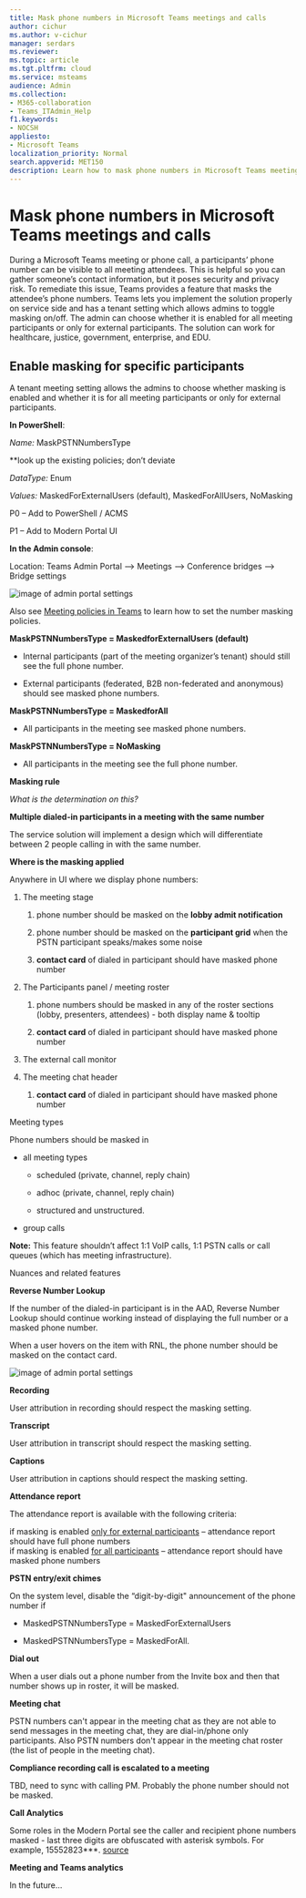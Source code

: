 ```yaml
---
title: Mask phone numbers in Microsoft Teams meetings and calls
author: cichur
ms.author: v-cichur
manager: serdars
ms.reviewer: 
ms.topic: article
ms.tgt.pltfrm: cloud
ms.service: msteams
audience: Admin
ms.collection: 
- M365-collaboration
- Teams_ITAdmin_Help
f1.keywords:
- NOCSH
appliesto: 
- Microsoft Teams
localization_priority: Normal
search.appverid: MET150
description: Learn how to mask phone numbers in Microsoft Teams meetings and calls
---
```


# Mask phone numbers in Microsoft Teams meetings and calls

During a Microsoft Teams meeting or phone call, a participants’ phone number can be visible to all meeting attendees. This is helpful so you can gather someone’s contact information, but it poses security and privacy risk. To remediate this issue, Teams provides a feature that masks the attendee’s phone numbers. Teams lets you implement the solution properly on service side and has a tenant setting which allows admins to toggle masking on/off. The admin can choose whether it is enabled for all meeting participants or only for external participants. The solution can work for healthcare, justice, government, enterprise, and EDU.

## Enable masking for specific participants

A tenant meeting setting allows the admins to choose whether masking is enabled and whether it is for all meeting participants or only for external participants.

**In PowerShell**:

*Name:* MaskPSTNNumbersType

\*\*look up the existing policies; don’t deviate

*DataType:* Enum

*Values:* MaskedForExternalUsers (default), MaskedForAllUsers, NoMasking

P0 – Add to PowerShell / ACMS

P1 – Add to Modern Portal UI

**In the Admin console**:

Location: Teams Admin Portal --&gt; Meetings --&gt; Conference bridges --&gt; Bridge settings

![image of admin portal settings](media/maskNumbers.png)

Also see [Meeting policies in Teams](meeting-policies-in-teams.md) to learn how to set the number masking policies.

**MaskPSTNNumbersType = MaskedforExternalUsers (default)**

-   Internal participants (part of the meeting organizer’s tenant) should still see the full phone number.

-   External participants (federated, B2B non-federated and anonymous) should see masked phone numbers.

**MaskPSTNNumbersType = MaskedforAll**

-   All participants in the meeting see masked phone numbers.

**MaskPSTNNumbersType = NoMasking**

-   All participants in the meeting see the full phone number.

**Masking rule**

*What is the determination on this?*

**Multiple dialed-in participants in a meeting with the same number**

The service solution will implement a design which will differentiate between 2 people calling in with the same number.

**Where is the masking applied**

Anywhere in UI where we display phone numbers:

1.  The meeting stage

    1.  phone number should be masked on the **lobby admit notification**

    2.  phone number should be masked on the **participant grid** when the PSTN participant speaks/makes some noise

    3.  **contact card** of dialed in participant should have masked phone number

2.  The Participants panel / meeting roster

    1.  phone numbers should be masked in any of the roster sections (lobby, presenters, attendees) - both display name & tooltip

    2.  **contact card** of dialed in participant should have masked phone number

3.  The external call monitor

4.  The meeting chat header

    1.  **contact card** of dialed in participant should have masked phone number

Meeting types

Phone numbers should be masked in

-   all meeting types

    -   scheduled (private, channel, reply chain)

    -   adhoc (private, channel, reply chain)

    -   structured and unstructured.

<!-- -->

-   group calls

**Note:** This feature shouldn’t affect 1:1 VoIP calls, 1:1 PSTN calls or call queues (which has meeting infrastructure).

Nuances and related features

**Reverse Number Lookup**

If the number of the dialed-in participant is in the AAD, Reverse Number Lookup should continue working instead of displaying the full number or a masked phone number.

When a user hovers on the item with RNL, the phone number should be masked on the contact card.

![image of admin portal settings](media/maskNumbers2.png)

**Recording**

User attribution in recording should respect the masking setting.

**Transcript**

User attribution in transcript should respect the masking setting.

**Captions**

User attribution in captions should respect the masking setting.

**Attendance report**

The attendance report is available with the following criteria:

if masking is enabled <u>only for external participants</u> – attendance report should have full phone numbers  
if masking is enabled <u>for all participants</u> – attendance report should have masked phone numbers

**PSTN entry/exit chimes**

On the system level, disable the “digit-by-digit" announcement of the phone number if

-   MaskedPSTNNumbersType = MaskedForExternalUsers

-   MaskedPSTNNumbersType = MaskedForAll.

**Dial out**

When a user dials out a phone number from the Invite box and then that number shows up in roster, it will be masked.

**Meeting chat**

PSTN numbers can't appear in the meeting chat as they are not able to send messages in the meeting chat, they are dial-in/phone only participants. Also PSTN numbers don't appear in the meeting chat roster (the list of people in the meeting chat).

**Compliance recording call is escalated to a meeting**

TBD, need to sync with calling PM. Probably the phone number should not be masked.

**Call Analytics**

Some roles in the Modern Portal see the caller and recipient phone numbers masked - last three digits are obfuscated with asterisk symbols. For example, 15552823\*\*\*. [source](https://docs.microsoft.com/en-us/microsoftteams/set-up-call-analytics)

**Meeting and Teams analytics**

In the future…
